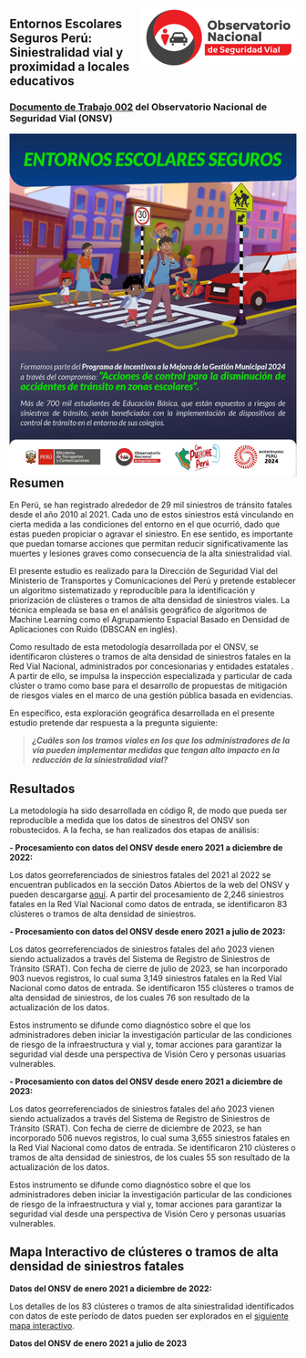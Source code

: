 <a href="https://www.onsv.gob.pe/"><img align="right" height="100" src="index-images/logo-onsv.png" float="right" link> </a>


## Entornos Escolares Seguros Perú: Siniestralidad vial y proximidad a locales educativos

### [Documento de Trabajo 002](https://www.onsv.gob.pe:5000/siniestralidad-vial-e-infraestructura-segura-en-entornos-escolares/) del Observatorio Nacional de Seguridad Vial (ONSV)

<a href="https://www.gob.pe/institucion/mtc/campa%C3%B1as/48229-entornos-escolares-seguros"><img align="right" height="600" src="index-images/EES_PI.jpg" float="center" link> </a>

## Resumen
En Perú, se han registrado alrededor de 29 mil siniestros de tránsito fatales desde el año 2010 al 2021. Cada uno de estos siniestros está vinculando en cierta medida a las condiciones del entorno en el que ocurrió, dado que estas pueden propiciar o agravar el siniestro. En ese sentido, es importante que puedan tomarse acciones que permitan reducir significativamente las muertes y lesiones graves como consecuencia de la alta siniestralidad vial.

El presente estudio es realizado para la Dirección de Seguridad Vial del Ministerio de Transportes y Comunicaciones del Perú y pretende establecer un algoritmo sistematizado y reproducible para la identificación y priorización de clústeres o tramos de alta densidad de siniestros viales. La técnica empleada se basa en el análisis geográfico de algoritmos de Machine Learning como el Agrupamiento Espacial Basado en Densidad de Aplicaciones con Ruido (DBSCAN en inglés).

Como resultado de esta metodología desarrollada por el ONSV, se identificaron clústeres o tramos de alta densidad de siniestros fatales en la Red Vial Nacional, administrados por concesionarias y entidades estatales . A partir de ello, se impulsa la inspección especializada y particular de cada clúster o tramo como base para el desarrollo de propuestas de mitigación de riesgos viales en el marco de una gestión pública basada en evidencias.

En específico, esta exploración geográfica desarrollada en el presente estudio pretende dar respuesta a la pregunta siguiente:

> ***¿Cuáles son los tramos viales en los que los administradores de la vía pueden implementar medidas que tengan alto impacto en la reducción de la siniestralidad vial?***

## Resultados 

La metodología ha sido desarrollada en código R, de modo que pueda ser reproducible a medida que los datos de sinestros del ONSV son robustecidos. A la fecha, se han realizados dos etapas de análisis:

**- Procesamiento con datos del ONSV desde enero 2021 a diciembre de 2022:**

Los datos georreferenciados de siniestros fatales del 2021 al 2022 se encuentran publicados en la sección Datos Abiertos de la web del ONSV y pueden descargarse [aquí](https://www.onsv.gob.pe/datosabiertos). A partir del procesamiento de 2,246 siniestros fatales en la Red Vial Nacional como datos de entrada, se identificaron 83 clústeres o tramos de alta densidad de siniestros.

**- Procesamiento con datos del ONSV desde enero 2021 a julio de 2023:**

Los datos georreferenciados de siniestros fatales del año 2023 vienen siendo actualizados a través del Sistema de Registro de Siniestros de Tránsito (SRAT). Con fecha de cierre de julio de 2023, se han incorporado 903 nuevos registros, lo cual suma 3,149 siniestros fatales en la Red Vial Nacional como datos de entrada. Se identificaron 155 clústeres o tramos de alta densidad de siniestros, de los cuales 76 son resultado de la actualización de los datos. 

Estos instrumento se difunde como diagnóstico sobre el que los administradores deben iniciar la investigación particular de las condiciones de riesgo de la infraestructura y vial y, tomar acciones para garantizar la seguridad vial desde una perspectiva de Visión Cero y personas usuarias vulnerables.

**- Procesamiento con datos del ONSV desde enero 2021 a diciembre de 2023:**

Los datos georreferenciados de siniestros fatales del año 2023 vienen siendo actualizados a través del Sistema de Registro de Siniestros de Tránsito (SRAT). Con fecha de cierre de diciembre de 2023, se han incorporado 506 nuevos registros, lo cual suma 3,655 siniestros fatales en la Red Vial Nacional como datos de entrada. Se identificaron 210 clústeres o tramos de alta densidad de siniestros, de los cuales 55 son resultado de la actualización de los datos. 

Estos instrumento se difunde como diagnóstico sobre el que los administradores deben iniciar la investigación particular de las condiciones de riesgo de la infraestructura y vial y, tomar acciones para garantizar la seguridad vial desde una perspectiva de Visión Cero y personas usuarias vulnerables.

## Mapa Interactivo de clústeres o tramos de alta densidad de siniestros fatales

**Datos del ONSV de enero 2021 a diciembre de 2022:**

Los detalles de los 83 clústeres o tramos de alta siniestralidad identificados con datos de este período de datos pueden ser explorados en el [siguiente mapa interactivo](https://patriciaig.github.io/SeguridadVialPeru/mapa_tramos_alta_densidad_fatalidades.html).

**Datos del ONSV de enero 2021 a julio de 2023**
